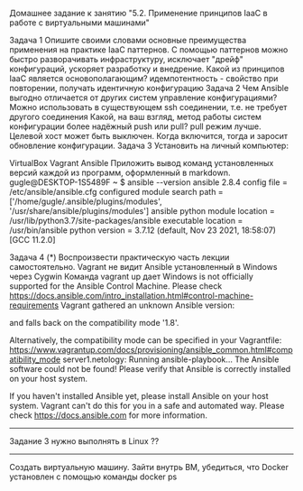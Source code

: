 Домашнее задание к занятию "5.2. Применение принципов IaaC в работе с виртуальными машинами"

Задача 1
Опишите своими словами основные преимущества применения на практике IaaC паттернов.
С помощью паттернов можно быстро разворачивать инфраструктуру, исключает "дрейф" конфигураций, ускоряет разработку и внедрение. 
Какой из принципов IaaC является основополагающим?
идемпотентность - свойство при повторении, получать идентичную конфигурацию
Задача 2
Чем Ansible выгодно отличается от других систем управление конфигурациями?
Можно использовать в существующем  ssh соединении, т.е. не требует другого соединения
Какой, на ваш взгляд, метод работы систем конфигурации более надёжный push или pull?
pull режим лучше. Целевой хост может быть выключен. Когда включится, тогда и заросит обновление конфигурации.
Задача 3
Установить на личный компьютер:

VirtualBox
Vagrant
Ansible
Приложить вывод команд установленных версий каждой из программ, оформленный в markdown.
gugle@DESKTOP-1S5489F ~
$ ansible --version
ansible 2.8.4
  config file = /etc/ansible/ansible.cfg
  configured module search path = ['/home/gugle/.ansible/plugins/modules', '/usr/share/ansible/plugins/modules']
  ansible python module location = /usr/lib/python3.7/site-packages/ansible
  executable location = /usr/bin/ansible
  python version = 3.7.12 (default, Nov 23 2021, 18:58:07) [GCC 11.2.0]

Задача 4 (*)
Воспроизвести практическую часть лекции самостоятельно.
Vagrant не видит Ansible установленный в Windows через Cygwin
Команда vagrant up  дает
Windows is not officially supported for the Ansible Control Machine.
Please check https://docs.ansible.com/intro_installation.html#control-machine-requirements
Vagrant gathered an unknown Ansible version:


and falls back on the compatibility mode '1.8'.

Alternatively, the compatibility mode can be specified in your Vagrantfile:
https://www.vagrantup.com/docs/provisioning/ansible_common.html#compatibility_mode
    server1.netology: Running ansible-playbook...
The Ansible software could not be found! Please verify
that Ansible is correctly installed on your host system.

If you haven't installed Ansible yet, please install Ansible
on your host system. Vagrant can't do this for you in a safe and
automated way.
Please check https://docs.ansible.com for more information.

**************
Задание 3 нужно выполнять в Linux  ??
*****

Создать виртуальную машину.
Зайти внутрь ВМ, убедиться, что Docker установлен с помощью команды
docker ps
